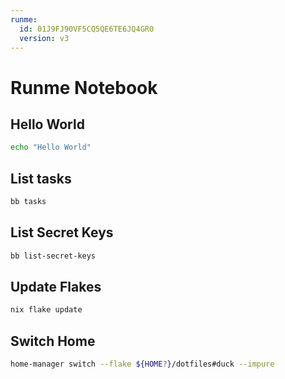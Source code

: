 ```yaml
---
runme:
  id: 01J9FJ90VF5CQ5QE6TE6JQ4GR0
  version: v3
---
```


# Runme Notebook

## Hello World

```sh {"id":"01J9FJ8542CXXDY3FQ8M9CP0GQ","name":"hello"}
echo "Hello World"
```

## List tasks

```sh {"id":"01J9FJBMKK4X3G3KXBJSKAYT27","name":"tasks"}
bb tasks
```

## List Secret Keys

```sh {"id":"01J9FJC4985HK894NR72G3730R","interpreter":"","name":"list-secret-keys"}
bb list-secret-keys
```

## Update Flakes

```sh {"id":"01JBQ87VEQZV4YCB22HYQEHGFS","name":"update-flakes"}
nix flake update
```

## Switch Home

```sh {"id":"01JBQ87VEQZV4YCB22J1ZVN4HG","name":"switch-home-powerspecnix"}
home-manager switch --flake ${HOME?}/dotfiles#duck --impure
```
